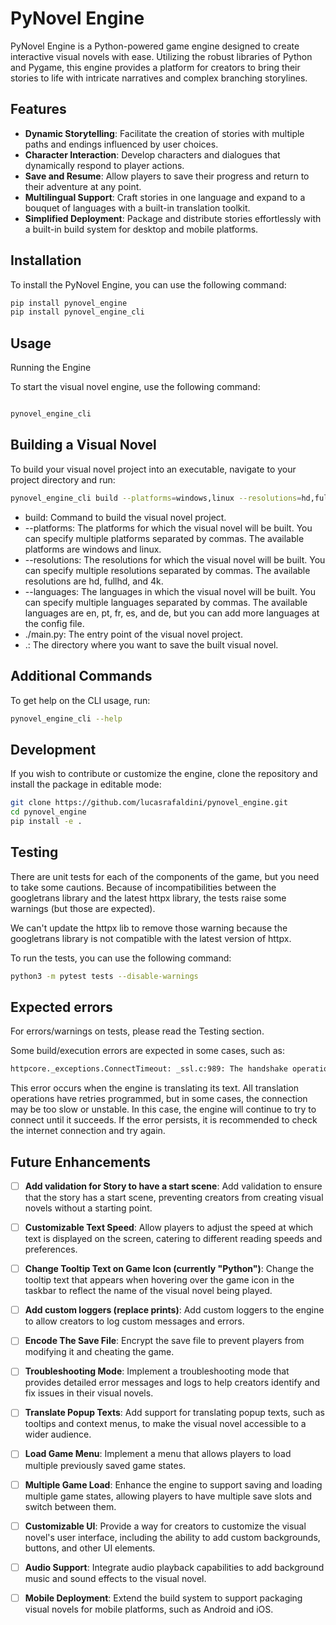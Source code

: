 # PyNovel Engine

PyNovel Engine is a Python-powered game engine designed to create interactive visual novels with ease. Utilizing the robust libraries of Python and Pygame, this engine provides a platform for creators to bring their stories to life with intricate narratives and complex branching storylines.

## Features

- **Dynamic Storytelling**: Facilitate the creation of stories with multiple paths and endings influenced by user choices.
- **Character Interaction**: Develop characters and dialogues that dynamically respond to player actions.
- **Save and Resume**: Allow players to save their progress and return to their adventure at any point.
- **Multilingual Support**: Craft stories in one language and expand to a bouquet of languages with a built-in translation toolkit.
- **Simplified Deployment**: Package and distribute stories effortlessly with a built-in build system for desktop and mobile platforms.

## Installation

To install the PyNovel Engine, you can use the following command:

```bash
pip install pynovel_engine
pip install pynovel_engine_cli
```

## Usage
Running the Engine

To start the visual novel engine, use the following command:

```bash

pynovel_engine_cli
```

## Building a Visual Novel

To build your visual novel project into an executable, navigate to your project directory and run:

```bash
pynovel_engine_cli build --platforms=windows,linux --resolutions=hd,fullhd,4k --languages=en,pt,fr,es,de ./main.py .
```
- build: Command to build the visual novel project.
- --platforms: The platforms for which the visual novel will be built. You can specify multiple platforms separated by commas. The available platforms are windows and linux.
-  --resolutions: The resolutions for which the visual novel will be built. You can specify multiple resolutions separated by commas. The available resolutions are hd, fullhd, and 4k.
-  --languages: The languages in which the visual novel will be built. You can specify multiple languages separated by commas. The available languages are en, pt, fr, es, and de, but you can add more languages at the config file.
- ./main.py: The entry point of the visual novel project.
- .: The directory where you want to save the built visual novel.

## Additional Commands

To get help on the CLI usage, run:

```bash
pynovel_engine_cli --help
```


## Development

If you wish to contribute or customize the engine, clone the repository and install the package in editable mode:

```bash
git clone https://github.com/lucasrafaldini/pynovel_engine.git
cd pynovel_engine
pip install -e .
```

## Testing

There are unit tests for each of the components of the game, but you need to take some cautions.
Because of incompatibilities between the googletrans library and the latest httpx library, the tests raise some warnings (but those are expected).

We can't update the httpx lib to remove those warning because the googletrans library is not compatible with the latest version of httpx.

To run the tests, you can use the following command:

```bash
python3 -m pytest tests --disable-warnings
```

## Expected errors

For errors/warnings on tests, please read the Testing section.

Some build/execution errors are expected in some cases, such as:

```bash
httpcore._exceptions.ConnectTimeout: _ssl.c:989: The handshake operation timed out
```

This error occurs when the engine is translating its text. All translation operations have retries programmed, but in some cases, the connection may be too slow or unstable. In this case, the engine will continue to try to connect until it succeeds. If the error persists, it is recommended to check the internet connection and try again.

## Future Enhancements

- [ ] **Add validation for Story to have a start scene**: Add validation to ensure that the story has a start scene, preventing creators from creating visual novels without a starting point.
- [ ] **Customizable Text Speed**: Allow players to adjust the speed at which text is displayed on the screen, catering to different reading speeds and preferences.
- [ ] **Change Tooltip Text on Game Icon (currently "Python")**: Change the tooltip text that appears when hovering over the game icon in the taskbar to reflect the name of the visual novel being played.
- [ ] **Add custom loggers (replace prints)**: Add custom loggers to the engine to allow creators to log custom messages and errors.
- [ ] **Encode The Save File**: Encrypt the save file to prevent players from modifying it and cheating the game.
- [ ] **Troubleshooting Mode**: Implement a troubleshooting mode that provides detailed error messages and logs to help creators identify and fix issues in their visual novels.
- [ ] **Translate Popup Texts**: Add support for translating popup texts, such as tooltips and context menus, to make the visual novel accessible to a wider audience.
- [ ] **Load Game Menu**: Implement a menu that allows players to load multiple previously saved game states.
- [ ] **Multiple Game Load**: Enhance the engine to support saving and loading multiple game states, allowing players to have multiple save slots and switch between them.
- [ ] **Customizable UI**: Provide a way for creators to customize the visual novel's user interface, including the ability to add custom backgrounds, buttons, and other UI elements.
- [ ] **Audio Support**: Integrate audio playback capabilities to add background music and sound effects to the visual novel.
- [ ] **Mobile Deployment**: Extend the build system to support packaging visual novels for mobile platforms, such as Android and iOS.

